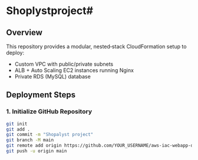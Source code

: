 # Shoplystproject#

## Overview
This repository provides a modular, nested‑stack CloudFormation setup to deploy:
- Custom VPC with public/private subnets
- ALB + Auto Scaling EC2 instances running Nginx
- Private RDS (MySQL) database

## Deployment Steps

### 1. Initialize GitHub Repository
```bash
git init
git add .
git commit -m "Shopalyst project"
git branch -M main
git remote add origin https://github.com/YOUR_USERNAME/aws-iac-webapp-demo.git
git push -u origin main
